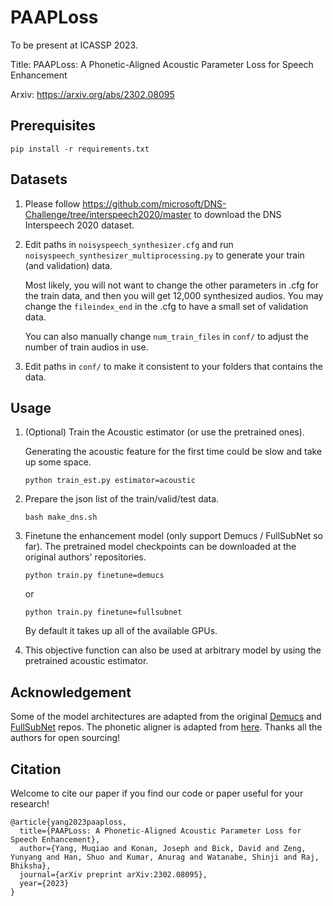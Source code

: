 # PAAPLoss

To be present at ICASSP 2023.

Title: PAAPLoss: A Phonetic-Aligned Acoustic Parameter Loss for Speech Enhancement

Arxiv: https://arxiv.org/abs/2302.08095

## Prerequisites
```
pip install -r requirements.txt
```

## Datasets
1. Please follow https://github.com/microsoft/DNS-Challenge/tree/interspeech2020/master to download the DNS Interspeech 2020 dataset.

2. Edit paths in `noisyspeech_synthesizer.cfg` and run `noisyspeech_synthesizer_multiprocessing.py` to generate your train (and validation) data.

    Most likely, you will not want to change the other parameters in .cfg for the train data, and then you will get 12,000 synthesized audios. You may change the `fileindex_end` in the .cfg to have a small set of validation data. 

    You can also manually change `num_train_files` in `conf/` to adjust the number of train audios in use.

3. Edit paths in `conf/` to make it consistent to your folders that contains the data.



## Usage
1. (Optional) Train the Acoustic estimator (or use the pretrained ones).

    Generating the acoustic feature for the first time could be slow and take up some space.
    ```
    python train_est.py estimator=acoustic
    ```
2. Prepare the json list of the train/valid/test data.
    ```
    bash make_dns.sh
    ```

3. Finetune the enhancement model (only support Demucs / FullSubNet so far).
    The pretrained model checkpoints can be downloaded at the original authors' repositories.
    ```
    python train.py finetune=demucs
    ```
    or
    ```
    python train.py finetune=fullsubnet
    ```
    By default it takes up all of the available GPUs.

4. This objective function can also be used at arbitrary model by using the pretrained acoustic estimator.


## Acknowledgement

Some of the model architectures are adapted from the original [Demucs](https://github.com/facebookresearch/denoiser) and [FullSubNet](https://github.com/Audio-WestlakeU/FullSubNet) repos. The phonetic aligner is adapted from [here](https://github.com/lingjzhu/charsiu). Thanks all the authors for open sourcing!

## Citation

Welcome to cite our paper if you find our code or paper useful for your research!

```
@article{yang2023paaploss,
  title={PAAPLoss: A Phonetic-Aligned Acoustic Parameter Loss for Speech Enhancement},
  author={Yang, Muqiao and Konan, Joseph and Bick, David and Zeng, Yunyang and Han, Shuo and Kumar, Anurag and Watanabe, Shinji and Raj, Bhiksha},
  journal={arXiv preprint arXiv:2302.08095},
  year={2023}
}
```
